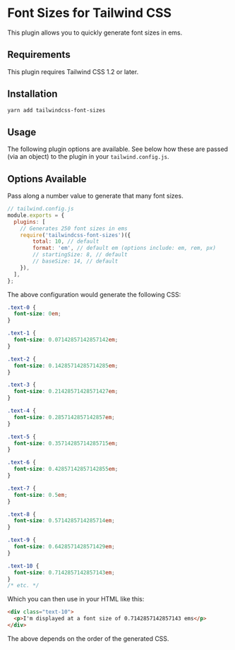 # Font Sizes for Tailwind CSS
This plugin allows you to quickly generate font sizes in ems.

## Requirements

This plugin requires Tailwind CSS 1.2 or later.

## Installation

```bash
yarn add tailwindcss-font-sizes
```

## Usage

The following plugin options are available. See below how these are passed (via an object) to the plugin in your `tailwind.config.js`.

## Options Available
Pass along a number value to generate that many font sizes.

```js
// tailwind.config.js
module.exports = {
  plugins: [
    // Generates 250 font sizes in ems
    require('tailwindcss-font-sizes')({
        total: 10, // default
        format: 'em', // default em (options include: em, rem, px)
        // startingSize: 8, // default
        // baseSize: 14, // default
    }),
  ],
};
```

The above configuration would generate the following CSS:

```css
.text-0 {
  font-size: 0em;
}

.text-1 {
  font-size: 0.07142857142857142em;
}

.text-2 {
  font-size: 0.14285714285714285em;
}

.text-3 {
  font-size: 0.21428571428571427em;
}

.text-4 {
  font-size: 0.2857142857142857em;
}

.text-5 {
  font-size: 0.35714285714285715em;
}

.text-6 {
  font-size: 0.42857142857142855em;
}

.text-7 {
  font-size: 0.5em;
}

.text-8 {
  font-size: 0.5714285714285714em;
}

.text-9 {
  font-size: 0.6428571428571429em;
}

.text-10 {
  font-size: 0.7142857142857143em;
}
/* etc. */
```

Which you can then use in your HTML like this:

```html
<div class="text-10">
  <p>I'm displayed at a font size of 0.7142857142857143 ems</p>
</div>
```

The above depends on the order of the generated CSS.
